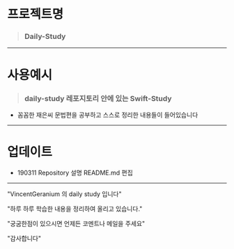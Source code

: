 # 프로젝트명
> ### Daily-Study
---
# 사용예시
> ### daily-study 레포지토리 안에 있는 Swift-Study
- 꼼꼼한 재은씨 문법편을 공부하고 스스로 정리한 내용들이 들어있습니다
---
# 업데이트
- 190311 Repository 설명 README.md 편집
---

"VincentGeranium 의 daily study 입니다"

"하루 하루 학습한 내용을 정리하여 올리고 있습니다."

"궁굼한점이 있으시면 언제든 코멘트나 메일을 주세요"

"감사합니다" 
